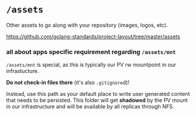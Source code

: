 # `/assets`

Other assets to go along with your repository (images, logos, etc).

https://github.com/golang-standards/project-layout/tree/master/assets

### all about apps specific requirement regarding `/assets/mnt`

`/assets/mnt` is special, as this is typically our PV rw mountpoint in our infrastucture.

**Do not check-in files there** (it's also `.gitignore`d)!

Instead, use this path as your default place to write user generated content that needs to be persisted. This folder will get **shadowed** by the PV mount in our infrastructure and will be available by all replicas through NFS.
